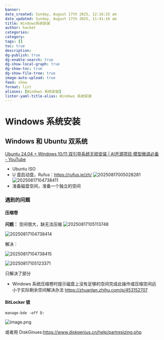 ```yaml
---
banner:
date_created: Sunday, August 17th 2025, 12:16:25 am
date_updated: Sunday, August 17th 2025, 11:41:16 am
title: Windows系统安装
author: hacket
categories: 
category:
tags: []
toc: true
description: 
dg-publish: true
dg-enable-search: true
dg-show-local-graph: true
dg-show-toc: true
dg-show-file-tree: true
image-auto-upload: true
feed: show
format: list
aliases: [Windows 系统安装]
linter-yaml-title-alias: Windows 系统安装
---
```


# Windows 系统安装

## Windows 和 Ubuntu 双系统

[Ubuntu 24.04 + Windows 10/11 双引导系统无损安装 \| AI开源项目 模型微调必备 - YouTube](https://www.youtube.com/watch?v=EXyuSOSMt4A)

- Ubuntu ISO
- U 盘启动盘，Rufus：<https://rufus.ie/zh/>
![20250817005028281](https://raw.githubusercontent.com/hacket/ObsidianOSS/master/obsidian/20250817112402496.png)
![20250817104738411](https://raw.githubusercontent.com/hacket/ObsidianOSS/master/obsidian/20250817112402501.png)
- 准备磁盘空间，准备一个独立的空间

### 遇到的问题

#### 压缩卷

**问题：** 空间很大，缺无法压缩
![20250817105113748](https://raw.githubusercontent.com/hacket/ObsidianOSS/master/obsidian/20250817112402502.png)

![20250817104738414](https://raw.githubusercontent.com/hacket/ObsidianOSS/master/obsidian/20250817112402503.png)

解决：

![20250817104738415](https://raw.githubusercontent.com/hacket/ObsidianOSS/master/obsidian/20250817112402504.png)

![20250817105123371](https://raw.githubusercontent.com/hacket/ObsidianOSS/master/obsidian/20250817112402505.png)

只解决了部分

- Windows 系统压缩卷时提示磁盘上没有足够的空间完成此操作或压缩空间远小于实际剩余空间解决办法
<https://zhuanlan.zhihu.com/p/453152707>

#### BitLocker 锁

 ```
 manage-bde -off D:
 ```

 ![image.png](https://raw.githubusercontent.com/hacket/ObsidianOSS/master/obsidian/20250817112456539.png)

或者用 DiskGinues:<https://www.diskgenius.cn/help/partresizing.php>
